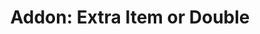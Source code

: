---
title: "Addon: Extra Item or Double"
description: ""
price_s: "1½"
price_m: "2"
price_l: "2½"
price_xl: "3"
weight: "15"
---